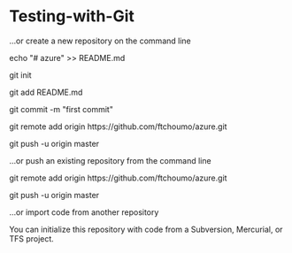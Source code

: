 # Testing-with-Git

<p>  …or create a new repository on the command line <p> 
<p> echo "# azure" >> README.md </p>
<p> git init <p> 
<p> git add README.md <p> 
<p> git commit -m "first commit" <p> 
<p> git remote add origin https://github.com/ftchoumo/azure.git <p> 
<p> git push -u origin master <p> 
<p> …or push an existing repository from the command line <p> 
<p> git remote add origin https://github.com/ftchoumo/azure.git <p> 
<p> git push -u origin master <p> 
<p> …or import code from another repository <p> 
<p> You can initialize this repository with code from a Subversion, Mercurial, or TFS project. <p> 

